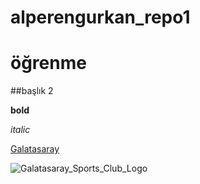# alperengurkan_repo1
# öğrenme
##başlık 2

**bold**

*italic*

[Galatasaray](https://www.galatasaray.org/anasayfa)

![Galatasaray_Sports_Club_Logo](https://github.com/alperengurkan/alperengurkan_repo1/assets/149260865/216ba91e-8b01-403e-bd77-f2929eda88e5)

